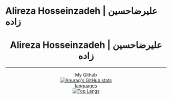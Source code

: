 # Alireza Hosseinzadeh | علیرضاحسین زاده
<h1 align="center">Alireza Hosseinzadeh | علیرضاحسین زاده</h1><hr>
<div align ="center">My Github</div>
<div align="center">
    <a href="#">
  <img src="https://github-readme-stats.vercel.app/api?username=alirezaturkoglan&hide=contribs,issues&show_icons=true&theme=radical" alt="Anurag's GitHub stats">
</div>
<div align="center">languages</div>
<div align="center">
  <a href="#">
    <img src="https://github-readme-stats.vercel.app/api/top-langs/?username=alirezaturkoglan&layout=donut&theme=radical" alt="Top Langs">
  </a>
</div>

